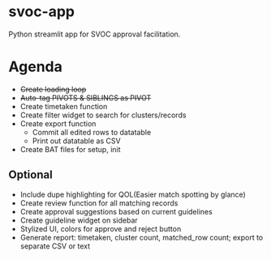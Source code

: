 # svoc-app
Python streamlit app for SVOC approval facilitation. 

# Agenda
* ~~Create loading loop~~
* ~~Auto-tag PIVOTS & SIBLINGS as PIVOT~~
* Create timetaken function
* Create filter widget to search for clusters/records
* Create export function
    * Commit all edited rows to datatable
    * Print out datatable as CSV
* Create BAT files for setup, init

## Optional
* Include dupe highlighting for QOL(Easier match spotting by glance)
* Create review function for all matching records
* Create approval suggestions based on current guidelines
* Create guideline widget on sidebar
* Stylized UI, colors for approve and reject button
* Generate report: timetaken, cluster count, matched_row count; export to separate CSV or text